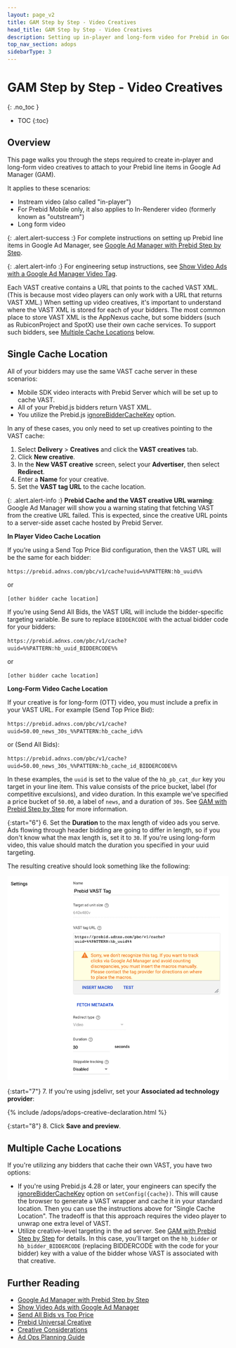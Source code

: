 ```yaml
---
layout: page_v2
title: GAM Step by Step - Video Creatives
head_title: GAM Step by Step - Video Creatives
description: Setting up in-player and long-form video for Prebid in Google Ad Manager
top_nav_section: adops
sidebarType: 3
---
```


# GAM Step by Step - Video Creatives
{: .no_toc }

- TOC
{:toc}

## Overview

This page walks you through the steps required to create in-player and long-form video creatives to attach to your Prebid line items in Google Ad Manager (GAM).

It applies to these scenarios:

- Instream video (also called "in-player")
- For Prebid Mobile only, it also applies to In-Renderer video (formerly known as "outstream")
- Long form video

{: .alert.alert-success :}
For complete instructions on setting up Prebid line items in Google Ad Manager, see [Google Ad Manager with Prebid Step by Step](/adops/step-by-step.html).

{: .alert.alert-info :}
For engineering setup instructions, see [Show Video Ads with a Google Ad Manager Video Tag](/dev-docs/show-video-with-a-dfp-video-tag.html).

Each VAST creative contains a URL that points to the cached VAST XML. (This is because most video players can only work with a URL that returns VAST XML.) When setting up video creatives, it's important to understand where the VAST XML is stored for each of your bidders. The most common place to store VAST XML is the AppNexus cache, but some bidders (such as RubiconProject and SpotX) use their own cache services. To support such bidders, see [Multiple Cache Locations](#multiple-cache-locations) below.

## Single Cache Location

All of your bidders may use the same VAST cache server in these scenarios:

- Mobile SDK video interacts with Prebid Server which will be set up to cache VAST.
- All of your Prebid.js bidders return VAST XML.
- You utilize the Prebid.js [ignoreBidderCacheKey](/dev-docs/publisher-api-reference/setConfig.html#setConfig-vast-cache) option.

In any of these cases, you only need to set up creatives pointing to the VAST cache:

1. Select **Delivery** > **Creatives** and click the **VAST creatives** tab.
2. Click **New creative**.
3. In the **New VAST creative** screen, select your **Advertiser**, then select **Redirect**.
4. Enter a **Name** for your creative.
5. Set the **VAST tag URL** to the cache location.

{: .alert.alert-info :}
**Prebid Cache and the VAST creative URL warning**:
Google Ad Manager will show you a warning stating that fetching VAST from the creative URL failed. This is expected, since the creative URL points to a server-side asset cache hosted by Prebid Server.

**In Player Video Cache Location**

If you’re using a Send Top Price Bid configuration, then the VAST URL will be the same for each bidder:

`https://prebid.adnxs.com/pbc/v1/cache?uuid=%%PATTERN:hb_uuid%%`

or

`[other bidder cache location]`

If you’re using Send All Bids, the VAST URL will include the bidder-specific targeting variable. Be sure to replace `BIDDERCODE` with the actual bidder code for your bidders:

`https://prebid.adnxs.com/pbc/v1/cache?uuid=%%PATTERN:hb_uuid_BIDDERCODE%%`

or

`[other bidder cache location]`

**Long-Form Video Cache Location**

If your creative is for long-form (OTT) video, you must include a prefix in your VAST URL. For example (Send Top Price Bid):

`https://prebid.adnxs.com/pbc/v1/cache?uuid=50.00_news_30s_%%PATTERN:hb_cache_id%%`

or (Send All Bids):

`https://prebid.adnxs.com/pbc/v1/cache?uuid=50.00_news_30s_%%PATTERN:hb_cache_id_BIDDERCODE%%`

In these examples, the `uuid` is set to the value of the `hb_pb_cat_dur` key you target in your line item. This value consists of the price bucket, label (for competitive exculsions), and video duration. In this example we've specified a price bucket of `50.00`, a label of `news`, and a duration of `30s`. See [GAM with Prebid Step by Step](/adops/step-by-step.html#targeting) for more information.

{:start="6"}
6. Set the **Duration** to the max length of video ads you serve. Ads flowing through header bidding are going to differ in length, so if you don't know what the max length is, set it to `30`. If you're using long-form video, this value should match the duration you specified in your uuid targeting.

The resulting creative should look something like the following:

![GAM Video Creative Setup](/assets/images/ad-ops/gam-sbs/appnexus_vast_tag.png)

{:start="7"}
7. If you're using jsdelivr, set your **Associated ad technology provider**:

{% include /adops/adops-creative-declaration.html %}

{:start="8"}
8. Click **Save and preview**.

## Multiple Cache Locations

If you're utilizing any bidders that cache their own VAST, you have two options:

- If you're using Prebid.js 4.28 or later, your engineers can specify the [ignoreBidderCacheKey](/dev-docs/publisher-api-reference/setConfig.html#setConfig-vast-cache) option on `setConfig({cache})`. This will cause the browser to generate a VAST wrapper and cache it in your standard location. Then you can use the instructions above for "Single Cache Location". The tradeoff is that this approach requires the video player to unwrap one extra level of VAST.
- Utilize creative-level targeting in the ad server. See [GAM with Prebid Step by Step](/adops/step-by-step.html#creative-level-targeting) for details. In this case, you'll target on the `hb_bidder` or `hb_bidder_BIDDERCODE` (replacing BIDDERCODE with the code for your bidder) key with a value of the bidder whose VAST is associated with that creative.

## Further Reading

- [Google Ad Manager with Prebid Step by Step](/adops/step-by-step.html)
- [Show Video Ads with Google Ad Manager](/dev-docs/show-video-with-a-dfp-video-tag.html)
- [Send All Bids vs Top Price](/adops/send-all-vs-top-price.html)
- [Prebid Universal Creative](/overview/prebid-universal-creative.html)
- [Creative Considerations](/adops/creative-considerations.html)
- [Ad Ops Planning Guide](/adops/adops-planning-guide.html)
